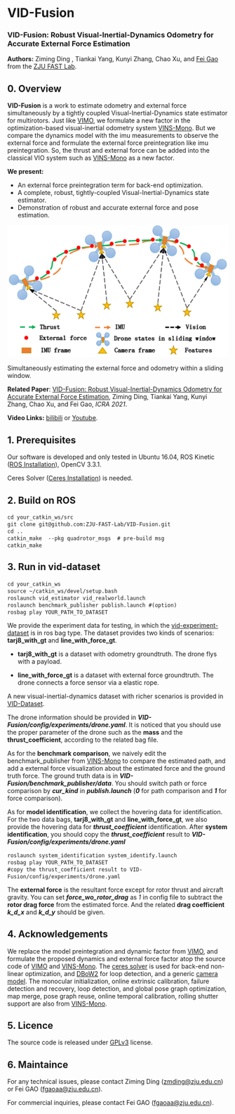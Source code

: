 # VID-Fusion

### VID-Fusion: Robust Visual-Inertial-Dynamics Odometry for Accurate External Force Estimation

**Authors:** Ziming Ding , Tiankai Yang, Kunyi Zhang, Chao Xu, and [Fei Gao](https://ustfei.com/) from the [ZJU FAST Lab](http://www.zju-fast.com).

## 0. Overview

**VID-Fusion** is a work to estimate odometry and external force simultaneously by a tightly coupled Visual-Inertial-Dynamics state estimator for multirotors.  Just like [VIMO](https://github.com/uzh-rpg/vimo), we formulate a new factor in the optimization-based visual-inertial odometry system [VINS-Mono](https://github.com/HKUST-Aerial-Robotics/VINS-Mono). But we compare the dynamics model with the imu measurements to observe the external force and formulate the external force preintegration like imu preintegration. So, the thrust and external force can be added into the classical VIO system such as [VINS-Mono](https://github.com/HKUST-Aerial-Robotics/VINS-Mono) as a new factor.

**We present:** 

+ An external force preintegration term for back-end optimization.
+ A complete, robust, tightly-coupled Visual-Inertial-Dynamics state estimator.
+ Demonstration of robust and accurate external force and pose estimation.

 <img src="./support_files/image/sliding_window.png" height="300">

Simultaneously estimating the external force and odometry within a sliding window.

**Related Paper**: [VID-Fusion: Robust Visual-Inertial-Dynamics Odometry for Accurate External Force Estimation](https://arxiv.org/pdf/2011.03993.pdf), Ziming Ding, Tiankai Yang, Kunyi Zhang, Chao Xu, and Fei Gao, *ICRA 2021*.

**Video Links:**  [bilibili](https://www.bilibili.com/video/BV1aZ4y1V7NF) or [Youtube](https://www.youtube.com/watch?v=d8NhYngzsF4).

## 1. Prerequisites

Our software is developed and only tested in Ubuntu 16.04, ROS Kinetic ([ROS Installation](http://wiki.ros.org/ROS/Installation)), OpenCV 3.3.1. 

Ceres Solver ([Ceres Installation](http://ceres-solver.org/installation.html)) is needed.

## 2. Build on ROS

```
cd your_catkin_ws/src
git clone git@github.com:ZJU-FAST-Lab/VID-Fusion.git
cd ..
catkin_make  --pkg quadrotor_msgs  # pre-build msg
catkin_make
```

## 3. Run in vid-dataset

```
cd your_catkin_ws
source ~/catkin_ws/devel/setup.bash
roslaunch vid_estimator vid_realworld.launch
roslaunch benchmark_publisher publish.launch #(option)
rosbag play YOUR_PATH_TO_DATASET
```

We provide the experiment data for testing, in which the [vid-experiment-dataset](https://zjufast-my.sharepoint.com/:f:/g/personal/tkyang_zjufast_onmicrosoft_com/Ejc8zhb5kRZPv3EinLOgEeUBskK3VofGBy_s2Dv196bLlg?e=2EfcuW) is in ros bag type.  The dataset provides two kinds of scenarios: **tarj8_with_gt** and **line_with_force_gt**.

* **tarj8_with_gt** is a dataset with odometry groundtruth. The drone flys with a payload.  

* **line_with_force_gt** is a dataset with external force groundtruth. The drone connects a force sensor via a elastic rope.

A new visual-inertial-dynamics dataset with richer scenarios is provided in  [VID-Dataset](https://github.com/ZJU-FAST-Lab/VID-Dataset).

The drone information should be provided in  ***VID-Fusion/config/experiments/drone.yaml***. It is noticed that you should use the proper parameter of the drone such as the **mass** and the **thrust_coefficient**, according to the related bag file.

As for  the **benchmark comparison**,  we naively edit the benchmark_publisher from [VINS-Mono](https://github.com/HKUST-Aerial-Robotics/VINS-Mono) to compare the estimated path, and add a external force visualization about the estimated force and the ground truth force. The ground truth data is in ***VID-Fusion/benchmark_publisher/data***.  You should switch path or force comparison by ***cur_kind*** in ***publish.launch*** (***0*** for path comparison and ***1*** for force comparison).

As for **model identification**, we collect the hovering data for identification. For the two data bags, **tarj8_with_gt** and **line_with_force_gt**, we also provide the hovering data for ***thrust_coefficient*** identification. After **system identification**, you should copy the ***thrust_coefficient*** result to ***VID-Fusion/config/experiments/drone.yaml***

```
roslaunch system_identification system_identify.launch 
rosbag play YOUR_PATH_TO_DATASET
#copy the thrust_coefficient result to VID-Fusion/config/experiments/drone.yaml
```

The **external force** is the resultant force except for rotor thrust and aircraft gravity. You can set ***force_wo_rotor_drag*** as *1* in config file to subtract the **rotor drag force** from the estimated force. And the related **drag coefficient** ***k_d_x*** and ***k_d_y*** should be given.

## 4. Acknowledgements

We replace the  model preintegration and dynamic factor from [VIMO](https://github.com/uzh-rpg/vimo), and formulate the proposed dynamics and external force factor atop the source code of [VIMO](https://github.com/uzh-rpg/vimo) and [VINS-Mono](https://github.com/HKUST-Aerial-Robotics/VINS-Mono). The [ceres solver](http://ceres-solver.org/) is used for back-end non-linear optimization, and [DBoW2](https://github.com/dorian3d/DBoW2)  for loop detection, and a generic [camera model](https://github.com/hengli/camodocal).  The monocular initialization, online extrinsic calibration, failure detection and recovery, loop detection, and global pose graph optimization, map merge, pose graph reuse, online temporal calibration, rolling shutter support are also from [VINS-Mono](https://github.com/HKUST-Aerial-Robotics/VINS-Mono).

## 5. Licence

The source code is released under [GPLv3](http://www.gnu.org/licenses/) license.

## 6. Maintaince

For any technical issues, please contact Ziming Ding ([zmding@zju.edu.cn](mailto:zm_ding@zju.edu.cn)) or Fei GAO ([fgaoaa@zju.edu.cn](mailto:fgaoaa@zju.edu.cn)).

For commercial inquiries, please contact Fei GAO ([fgaoaa@zju.edu.cn](mailto:fgaoaa@zju.edu.cn)).